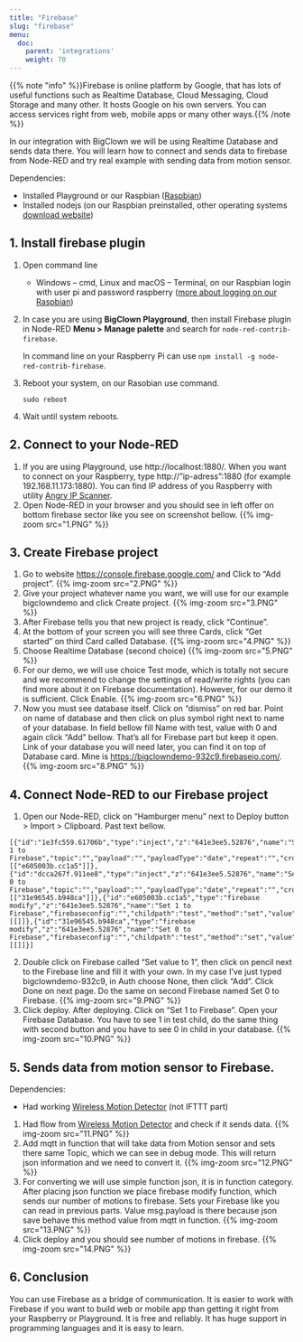 ```yaml
---
title: "Firebase"
slug: "firebase"
menu:
  doc:
    parent: 'integrations'
    weight: 70
---
```


{{% note "info" %}}Firebase is online platform by Google, that has lots of useful functions such as Realtime Database, Cloud Messaging, Cloud Storage and many other. It hosts Google on his own servers. You can access services right from web, mobile apps or many other ways.{{% /note %}}

In our integration with BigClown we will be using Realtime Database and sends data there. You will learn how to connect and sends data to firebase from Node-RED and try real example with sending data from motion sensor.

Dependencies:

* Installed Playground or our Raspbian ([Raspbian](https://www.bigclown.com/doc/tutorials/raspberry-pi-installation/))
* Installed nodejs (on our Raspbian preinstalled, other operating systems [download website](https://nodejs.org/en/download/))

## 1. Install firebase plugin
1. Open command line
	* Windows – cmd, Linux and macOS – Terminal, on our Raspbian login with user pi and password raspberry ([more about logging on our Raspbian](https://www.bigclown.com/doc/tutorials/raspberry-pi-login/))
2. In case you are using **BigClown Playground**, then install Firebase plugin in Node-RED **Menu > Manage palette** and search for `node-red-contrib-firebase`.

    In command line on your Raspberry Pi can use `npm install -g node-red-contrib-firebase`.

3. Reboot your system, on our Rasobian use command.
	```
	sudo reboot
	```
4. Wait until system reboots.

## 2. Connect to your Node-RED
1. If you are using Playground, use http://localhost:1880/. When you want to connect on your Raspberry, type http://”ip-adress”:1880 (for example 192.168.11.173:1880). You can find IP address of you Raspberry with utility [Angry IP Scanner](http://angryip.org/).
2. Open Node-RED in your browser and you should see in left offer on bottom firebase sector like you see on screenshot bellow.
{{% img-zoom src="1.PNG" %}}

## 3. Create Firebase project
1. Go to website https://console.firebase.google.com/ and Click to “Add project”.
	{{% img-zoom src="2.PNG" %}}
2. Give your project whatever name you want, we will use for our example bigclowndemo and click Create project.
	{{% img-zoom src="3.PNG" %}}
3. After Firebase tells you that new project is ready, click “Continue”.
4. At the bottom of your screen you will see three Cards, click “Get started” on third Card called Database.
	{{% img-zoom src="4.PNG" %}}
5. Choose Realtime Database (second choice)
	{{% img-zoom src="5.PNG" %}}
6. For our demo, we will use choice Test mode, which is totally not secure and we recommend to change the settings of read/write rights (you can find more about it on Firebase documentation). However, for our demo it is sufficient. Click Enable.
	{{% img-zoom src="6.PNG" %}}
7. Now you must see database itself. Click on “dismiss” on red bar. Point on name of database and then click on plus symbol right next to name of your database. In field bellow fill Name with test, value with 0 and again click “Add” bellow. That’s all for Firebase part but keep it open. Link of your database you will need later, you can find it on top of Database card. Mine is https://bigclowndemo-932c9.firebaseio.com/.
	{{% img-zoom src="8.PNG" %}}

## 4. Connect Node-RED to our Firebase project
1. Open our Node-RED, click on “Hamburger menu” next to Deploy button > Import > Clipboard. Past text bellow.
```
[{"id":"1e3fc559.61706b","type":"inject","z":"641e3ee5.52876","name":"Set 1 to Firebase","topic":"","payload":"","payloadType":"date","repeat":"","crontab":"","once":false,"onceDelay":0.1,"x":160,"y":220,"wires":[["e605003b.cc1a5"]]},{"id":"dcca267f.911ee8","type":"inject","z":"641e3ee5.52876","name":"Set 0 to Firebase","topic":"","payload":"","payloadType":"date","repeat":"","crontab":"","once":false,"onceDelay":0.1,"x":160,"y":280,"wires":[["31e96545.b948ca"]]},{"id":"e605003b.cc1a5","type":"firebase modify","z":"641e3ee5.52876","name":"Set 1 to Firebase","firebaseconfig":"","childpath":"test","method":"set","value":"1","priority":"msg.priority","x":410,"y":220,"wires":[[]]},{"id":"31e96545.b948ca","type":"firebase modify","z":"641e3ee5.52876","name":"Set 0 to Firebase","firebaseconfig":"","childpath":"test","method":"set","value":"0","priority":"msg.priority","x":410,"y":280,"wires":[[]]}]
```

2. Double click on Firebase called “Set value to 1”, then click on pencil next to the Firebase line and fill it with your own. In my case I’ve just typed bigclowndemo-932c9, in Auth choose None, then click “Add”. Click Done on next page. Do the same on second Firebase named Set 0 to Firebase.
{{% img-zoom src="9.PNG" %}}
3. Click deploy. After deploying. Click on “Set 1 to Firebase”. Open your Firebase Database. You have to see 1 in test child, do the same thing with second button and you have to see 0 in child in your database.
{{% img-zoom src="10.PNG" %}}

## 5. Sends data from motion sensor to Firebase.
Dependencies:

* Had working [Wireless Motion Detector](https://www.bigclown.com/doc/projects/radio-motion-detector/) (not IFTTT part)

1. Had flow from [Wireless Motion Detector](https://www.bigclown.com/doc/projects/radio-motion-detector/) and check if it sends data.
{{% img-zoom src="11.PNG" %}}
2. Add mqtt in function that will take data from Motion sensor and sets there same Topic, which we can see in debug mode. This will return json information and we need to convert it.
{{% img-zoom src="12.PNG" %}}
3. For converting we will use simple function json, it is in function category. After placing json function we place firebase modify function, which sends our number of motions to firebase. Sets your Firebase like you can read in previous parts. Value msg.payload is there because json save behave this method value from mqtt in function.
{{% img-zoom src="13.PNG" %}}
4. Click deploy and you should see number of motions in firebase.
{{% img-zoom src="14.PNG" %}}

## 6. Conclusion
You can use Firebase as a bridge of communication. It is easier to work with Firebase if you want to build web or mobile app than getting it right from your Raspberry or Playground. It is free and reliably. It has huge support in programming languages and it is easy to learn.
